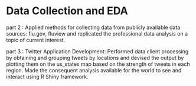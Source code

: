 # Data Collection and EDA
part 2 : Applied methods for collecting data from publicly available data sources: flu.gov, fluview and replicated the professional data analysis on a topic of current interest.

part 3 : Twitter Application Development: 
Performed data client processing by obtaining and grouping tweets by locations and devised the output by plotting them on the us_states map based on the strength of tweets in each region.
Made the consequent analysis available for the world to see and interact using R Shiny framework.

